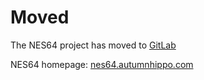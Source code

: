 # Moved

The NES64 project has moved to [GitLab](https://gitlab.com/nes64/NES64)

NES64 homepage: [nes64.autumnhippo.com](http://nes64.autumnhippo.com)

